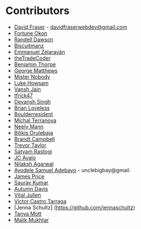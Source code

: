 # Contributors

- [David Fraser](https://github.com/DavidMatthewFraser) - davidfraserwebdev@gmail.com
- [Fortune Okon](https://github.com/fort3)
- [Randell Dawson](https://github.com/RandellDawson)
- [Biscuitmanz](https://github.com/Syntappz)
- [Emmanuel Zelarayán](https://github.com/EmmaVZ89)
- [theTradeCoder](https://github.com/thetradecoder)
- [Benjamin Thorpe](https://github.com/benjithorpe)
- [George Matthews](https://github.com/gwmatthews)
- [Mister Nobody](https://github.com/misterybodon)
- [Luke Howsam](https://github.com/luke-h1)
- [Vansh Jain](https://github.com/VJ1224)
- [tfrick47](https://github.com/tfrick47)
- [Devansh Singh](https://github.com/Devansh3712)
- [Brian Loveless](https://github.com/BrianLoveGa)
- [Boulderresident](https://github.com/boulderresident)
- [Michal Terranova](https://github.com/mrterranova)
- [Neely Mann](https://github.com/NeelyAnne)
- [Bilikis Orulebaja](https://github.com/borulebaja)
- [Brandt Campbell](https://github.com/Reboot82)
- [Trevor Taylor](https://github.com/Trevis42)
- [Satyam Rastogi](https://github.com/satyamrastogi)
- [JC Avalo](https://github.com/avalojc)
- [Nilaksh Agarwal](https://github.com/nilax97)
- [Ayodele Samuel Adebayo](https://github.com/unclebay143) - unclebigbay@gmail.
- [James Price](https://github.com/jamesmp88)
- [Saurav Kumar](https://github.com/sauravk7077)
- [Autumn Davis](https://github.com/AutumnWishes87)
- [Vital Julien](https://github.com/JulienVital)
- [Victor Castro Tarraga](https://github.com/soyvikman)
- [Jenna Schultz] (https://github.com/jennaschultz)
- [Tanya Mott](https://github.com/tmott13)
- [Malik Mukhtar](https://github.com/malikmukhtar)
